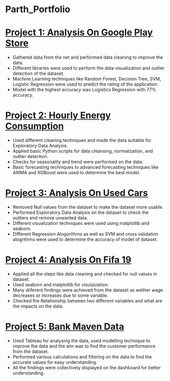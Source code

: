 # Parth_Portfolio

# [Project 1: Analysis On Google Play Store](https://github.com/parth1028/Projects)
* Gathered data from the net and performed data cleaning to improve the data.
* Different libraries were used to perform the data visualization and outlier detection of the dataset.
* Machine Learning techniques like Random Forest, Decision Tree, SVM, Logistic Regression were used to predict the rating of the application.
*	Model with the highest accuracy was Logistics Regression with 77% accuracy.



# [Project 2: Hourly Energy Consumption](https://github.com/parth1028/Projects)
*	Used different cleaning techniques and made the data suitable for Exploratory Data Analysis. 
* Applied basic Python scripts for data cleansing, normalization, and outlier detection.
*	Checks for seasonality and trend were performed on the data.
*	Basic forecasting techniques to advanced forecasting techniques like ARIMA and XGBoost were used to determine the best model.



# [Project 3: Analysis On Used Cars](https://github.com/parth1028/Projects)
* Removed Null values from the dataset to make the dataset more usable.
* Performed Exploratory Data Analysis on the dataset to check the outliers and remove unwanted data.
* Different visualization techniques were used using matplotlib and seaborn.
* Different Regression Alogorithms as well as SVM and cross validation alogrithms were used to determine the accuracy of model of dataset.


# [Project 4: Analysis On Fifa 19](https://github.com/parth1028/Projects)
* Applied all the steps like data cleaning and checked for null values in dataset.
* Used seaborn and matplotlib for visulaization.
* Many diiferent findings were achieved from the dataset as wether wage decreases or increases due to some variable.
* Checked the Relationship between two different variables and what are the impacts on the data.

# [Project 5: Bank Maven Data](https://github.com/parth1028/Projects)
* Used Tableau for analysing the data, used modelling technique to improve the data and the aim was to find the customer performance from the dataset.
* Performed various calculations and filtering on the data to find the accurate values for easy understanding.
* All the findings were collectively displayed on the dashboard for better understanding.
